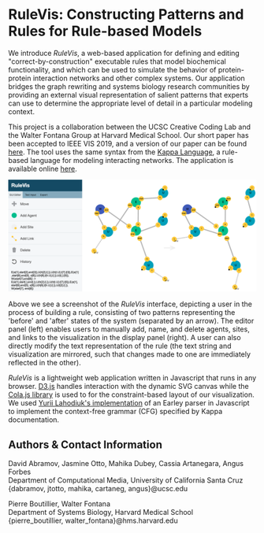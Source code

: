# RuleVis: Constructing Patterns and Rules for Rule-based Models

We introduce *RuleVis*, a web-based application for defining and editing "correct-by-construction" executable rules that model biochemical functionality, and which can be used to simulate the behavior of protein-protein interaction networks and other complex systems. Our application bridges the graph rewriting and systems biology research communities by providing an external visual representation of salient patterns that experts can use to determine the appropriate level of detail in a particular modeling context. 

This project is a collaboration between the UCSC Creative Coding Lab and the Walter Fontana Group at Harvard Medical School. Our short paper has been accepted to IEEE VIS 2019, and a version of our paper can be found [here](https://github.com/CreativeCodingLab/RuleVis/blob/master/2019_IEEEVIS_ShortPapers_RuleVis.pdf). The tool uses the same syntax from the [Kappa Language](https://kappalanguage.org/), a rule-based language for modeling interacting networks. The application is available online [here](https://creativecodinglab.github.io/RuleVis/).

![](media/teaser_rulevis.png)

Above we see a screenshot of the *RuleVis* interface, depicting a user in the process of building a rule, consisting of two patterns representing the 'before' and 'after' states of the system (separated by an arrow). The editor panel (left) enables users to manually add, name, and delete agents, sites, and links to the visualization in the display panel (right). A user can also directly modify the text representation of the rule (the text string and visualization are mirrored, such that changes made to one are immediately reflected in the other).

*RuleVis* is a lightweight web application written in Javascript that runs in any browser. [D3.js](https://d3js.org/) handles interaction with the dynamic SVG canvas while the [Cola.js library](https://ialab.it.monash.edu/webcola/) is used to for the constraint-based layout of our visualization. We used [Yurii Lahodiuk's implementation](https://github.com/lagodiuk/earley-parser-js) of an Earley parser in Javascript to implement the  context-free grammar (CFG) specified by Kappa documentation. 

## Authors & Contact Information

David Abramov, Jasmine Otto, Mahika Dubey, Cassia Artanegara, Angus Forbes   
Department of Computational Media, University of California Santa Cruz   
{dabramov, jtotto, mahika, cartaneg, angus}@ucsc.edu   

Pierre Boutillier, Walter Fontana    
Department of Systems Biology, Harvard Medical School     
{pierre_boutillier, walter_fontana}@hms.harvard.edu    
